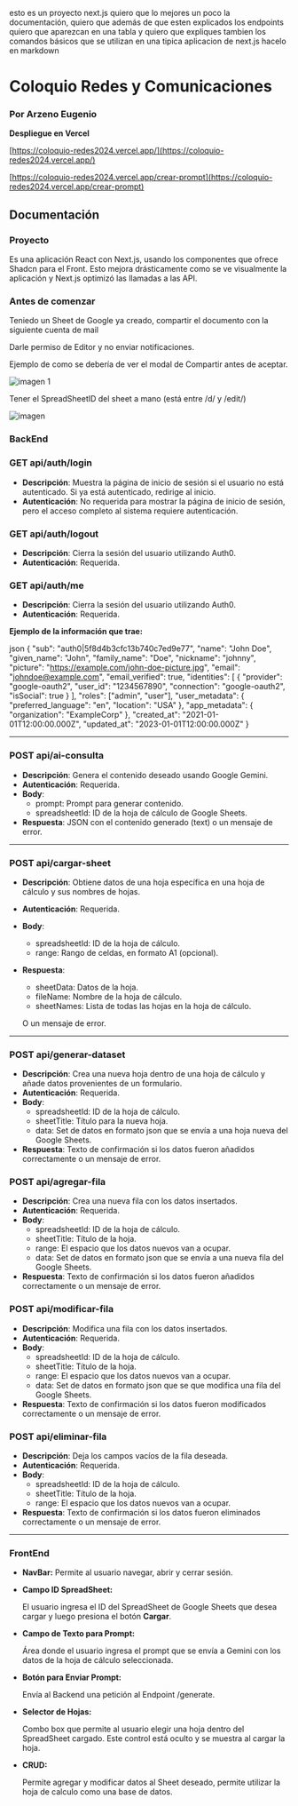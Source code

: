 esto es un proyecto next.js
quiero que lo mejores un poco la documentación, quiero que además de que esten explicados los endpoints quiero que aparezcan en una tabla y quiero que expliques tambien los comandos básicos que se utilizan en una tipica aplicacion de next.js
hacelo en markdown

# Coloquio Redes y Comunicaciones

### Por Arzeno Eugenio

**Despliegue en Vercel**

[https://coloquio-redes2024.vercel.app/](https://coloquio-redes2024.vercel.app/)

[https://coloquio-redes2024.vercel.app/crear-prompt](https://coloquio-redes2024.vercel.app/crear-prompt)

## Documentación

### Proyecto

Es una aplicación React con Next.js, usando los componentes que ofrece Shadcn para el Front.
Esto mejora drásticamente como se ve visualmente la aplicación y Next.js optimizó las llamadas a las API.

### Antes de comenzar

Teniedo un Sheet de Google ya creado, compartir el documento con la siguiente cuenta de mail

Darle permiso de Editor y no enviar notificaciones.

Ejemplo de como se debería de ver el modal de Compartir antes de aceptar.

![imagen 1](https://github.com/user-attachments/assets/058af95b-4ef0-4eac-b15d-92d271f22c46)

Tener el SpreadSheetID del sheet a mano (está entre /d/ y /edit/)

![imagen](https://github.com/user-attachments/assets/194b67ca-58de-4901-900f-aaa31f3dc7cc)

### BackEnd

### **GET api/auth/login**

- **Descripción**: Muestra la página de inicio de sesión si el usuario no está autenticado. Si ya está autenticado, redirige al inicio.
- **Autenticación**: No requerida para mostrar la página de inicio de sesión, pero el acceso completo al sistema requiere autenticación.

### **GET api/auth/logout**

- **Descripción**: Cierra la sesión del usuario utilizando Auth0.
- **Autenticación**: Requerida.

### **GET api/auth/me**

- **Descripción**: Cierra la sesión del usuario utilizando Auth0.
- **Autenticación**: Requerida.

**Ejemplo de la información que trae:**

json
{
  "sub": "auth0|5f8d4b3cfc13b740c7ed9e77",
  "name": "John Doe",
  "given_name": "John",
  "family_name": "Doe",
  "nickname": "johnny",
  "picture": "https://example.com/john-doe-picture.jpg",
  "email": "johndoe@example.com",
  "email_verified": true,
  "identities": [
    {
      "provider": "google-oauth2",
      "user_id": "1234567890",
      "connection": "google-oauth2",
      "isSocial": true
    }
  ],
  "roles": ["admin", "user"],
  "user_metadata": {
    "preferred_language": "en",
    "location": "USA"
  },
  "app_metadata": {
    "organization": "ExampleCorp"
  },
  "created_at": "2021-01-01T12:00:00.000Z",
  "updated_at": "2023-01-01T12:00:00.000Z"
}



---

### **POST api/ai-consulta**

- **Descripción**: Genera el contenido deseado usando Google Gemini.
- **Autenticación**: Requerida.
- **Body**:
    - prompt: Prompt para generar contenido.
    - spreadsheetId: ID de la hoja de cálculo de Google Sheets.
- **Respuesta**: JSON con el contenido generado (text) o un mensaje de error.

---

### **POST api/cargar-sheet**

- **Descripción**: Obtiene datos de una hoja específica en una hoja de cálculo y sus nombres de hojas.
- **Autenticación**: Requerida.
- **Body**:
    - spreadsheetId: ID de la hoja de cálculo.
    - range: Rango de celdas, en formato A1 (opcional).
- **Respuesta**:
    - sheetData: Datos de la hoja.
    - fileName: Nombre de la hoja de cálculo.
    - sheetNames: Lista de todas las hojas en la hoja de cálculo.
    
    O un mensaje de error.
    

---

### **POST api/generar-dataset**

- **Descripción**: Crea una nueva hoja dentro de una hoja de cálculo y añade datos provenientes de un formulario.
- **Autenticación**: Requerida.
- **Body**:
    - spreadsheetId: ID de la hoja de cálculo.
    - sheetTitle: Título para la nueva hoja.
    - data: Set de datos en formato json que se envía a una hoja nueva del Google Sheets.
- **Respuesta**: Texto de confirmación si los datos fueron añadidos correctamente o un mensaje de error.

### **POST api/agregar-fila**

- **Descripción**: Crea una nueva fila con los datos insertados.
- **Autenticación**: Requerida.
- **Body**:
    - spreadsheetId: ID de la hoja de cálculo.
    - sheetTitle: Título de la hoja.
    - range: El espacio que los datos nuevos van a ocupar.
    - data: Set de datos en formato json que se envía a una nueva fila del Google Sheets.
- **Respuesta**: Texto de confirmación si los datos fueron añadidos correctamente o un mensaje de error.

### **POST api/modificar-fila**

- **Descripción**: Modifica una fila con los datos insertados.
- **Autenticación**: Requerida.
- **Body**:
    - spreadsheetId: ID de la hoja de cálculo.
    - sheetTitle: Título de la hoja.
    - range: El espacio que los datos nuevos van a ocupar.
    - data: Set de datos en formato json que se que modifica una fila del Google Sheets.
- **Respuesta**: Texto de confirmación si los datos fueron modificados correctamente o un mensaje de error.

### **POST api/eliminar-fila**

- **Descripción**: Deja los campos vacíos de la fila deseada.
- **Autenticación**: Requerida.
- **Body**:
    - spreadsheetId: ID de la hoja de cálculo.
    - sheetTitle: Título de la hoja.
    - range: El espacio que los datos nuevos van a ocupar.
- **Respuesta**: Texto de confirmación si los datos fueron eliminados correctamente o un mensaje de error.

---

### FrontEnd

- **NavBar:**
Permite al usuario navegar, abrir y cerrar sesión.
- **Campo ID SpreadSheet:**
    
    El usuario ingresa el ID del SpreadSheet de Google Sheets que desea cargar y luego presiona el botón **Cargar**.
    
- **Campo de Texto para Prompt:**
    
    Área donde el usuario ingresa el prompt que se envía a Gemini con los datos de la hoja de cálculo seleccionada.
    
- **Botón para Enviar Prompt:**
    
    Envía al Backend una petición al Endpoint /generate.
    
- **Selector de Hojas:**
    
    Combo box que permite al usuario elegir una hoja dentro del SpreadSheet cargado. Este control está oculto y se muestra al cargar la hoja.
    
- **CRUD:**
    
    Permite agregar y modificar datos al Sheet deseado, permite utilizar la hoja de calculo como una base de datos.
